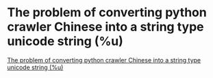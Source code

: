 # The problem of converting python crawler Chinese into a string type unicode string (%u)
[The problem of converting python crawler Chinese into a string type unicode string (%u)](https://aiwithcloud.com/2022/09/16/the_problem_of_converting_python_crawler_chinese_into_a_string_type_unicode_string_u/)